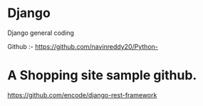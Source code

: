 # Django
Django general coding



Github :- https://github.com/navinreddy20/Python-


# A Shopping site sample github.

https://github.com/encode/django-rest-framework

